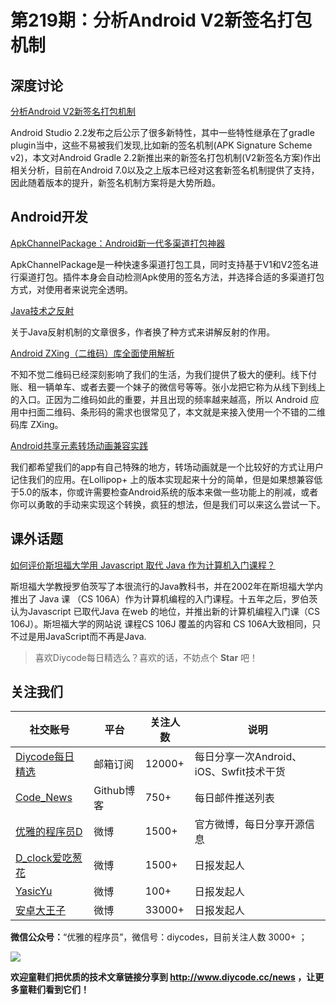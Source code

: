 # 第219期：分析Android V2新签名打包机制

## 深度讨论

[分析Android V2新签名打包机制](https://www.diycode.cc/news/2418)

Android Studio 2.2发布之后公示了很多新特性，其中一些特性继承在了gradle plugin当中，这些不易被我们发现,比如新的签名机制(APK Signature Scheme v2)，本文对Android Gradle 2.2新推出来的新签名打包机制(V2新签名方案)作出相关分析，目前在Android 7.0以及之上版本已经对这套新签名机制提供了支持，因此随着版本的提升，新签名机制方案将是大势所趋。

## Android开发

[ApkChannelPackage：Android新一代多渠道打包神器](https://www.diycode.cc/news/2412)

ApkChannelPackage是一种快速多渠道打包工具，同时支持基于V1和V2签名进行渠道打包。插件本身会自动检测Apk使用的签名方法，并选择合适的多渠道打包方式，对使用者来说完全透明。

[Java技术之反射](https://www.diycode.cc/news/2413)

关于Java反射机制的文章很多，作者换了种方式来讲解反射的作用。

[Android ZXing（二维码）库全面使用解析](https://www.diycode.cc/news/2414)

不知不觉二维码已经深刻影响了我们的生活，为我们提供了极大的便利。线下付账、租一辆单车、或者去要一个妹子的微信号等等。张小龙把它称为从线下到线上的入口。正因为二维码如此的重要，并且出现的频率越来越高，所以 Android 应用中扫面二维码、条形码的需求也很常见了，本文就是来接入使用一个不错的二维码库 ZXing。

[Android共享元素转场动画兼容实践](https://www.diycode.cc/news/2415)

我们都希望我们的app有自己特殊的地方，转场动画就是一个比较好的方式让用户记住我们的应用。在Lollipop+ 上的版本实现起来十分的简单，但是如果想兼容低于5.0的版本，你或许需要检查Android系统的版本来做一些功能上的削减，或者你可以勇敢的手动来实现这个转换，疯狂的想法，但是我们可以来这么尝试一下。

## 课外话题

[如何评价斯坦福大学用 Javascript 取代 Java 作为计算机入门课程？](https://www.diycode.cc/news/2411)

斯坦福大学教授罗伯茨写了本很流行的Java教科书，并在2002年在斯坦福大学内推出了 Java 课 （CS 106A）作为计算机编程的入门课程。十五年之后，罗伯茨认为Javascript 已取代Java 在web 的地位，并推出新的计算机编程入门课（CS 106J）。斯坦福大学的网站说 课程CS 106J 覆盖的内容和 CS 106A大致相同，只不过是用JavaScript而不再是Java.

> 喜欢Diycode每日精选么？喜欢的话，不妨点个 **Star** 吧！

## 关注我们

| 社交账号  |  平台  | 关注人数 | 说明 |
| -------- | -------- | -------- | -------- |
| [Diycode每日精选](http://list.qq.com/cgi-bin/qf_invite?id=d469993d2c888e971c0fbb2309c4d84256968386b126b967)|   邮箱订阅  | 12000+ | 每日分享一次Android、iOS、Swfit技术干货  |
| [Code_News](https://github.com/DiyCodes/code_news) |    Github博客  |750+ | 每日邮件推送列表  |
| [优雅的程序员D](http://weibo.com/u/5891258264) |   微博  | 1500+ | 官方微博，每日分享开源信息  |
| [D_clock爱吃葱花](http://weibo.com/u/2480694892)  |   微博  | 1500+ | 日报发起人  |
|[YasicYu](http://weibo.com/3917305697)  |   微博  | 100+ | 日报发起人  |
|[安卓大王子](http://weibo.com/apkbus/)   |   微博  | 33000+ | 日报发起人  |

**微信公众号：**“优雅的程序员”，微信号：diycodes，目前关注人数 3000+ ；

![](http://upload-images.jianshu.io/upload_images/1846413-b42abfa70f909099.jpg?imageMogr2/auto-orient/strip%7CimageView2/2/w/1240)

**欢迎童鞋们把优质的技术文章链接分享到 http://www.diycode.cc/news ，让更多童鞋们看到它们！**
